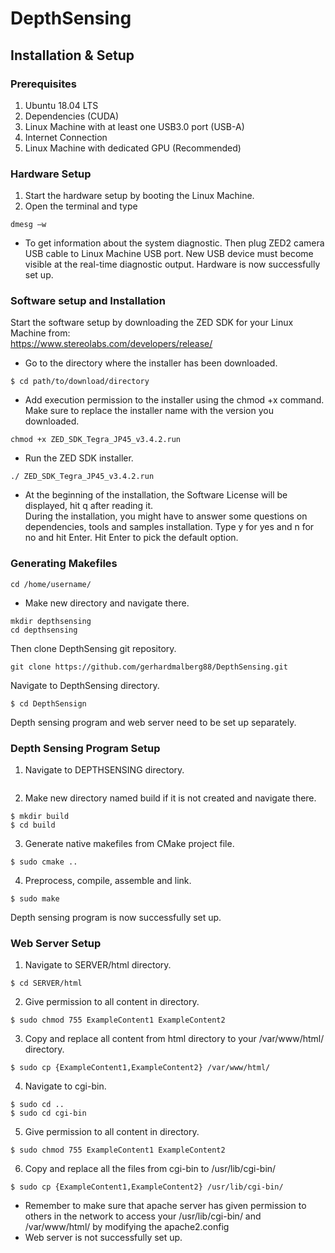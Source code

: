 # DepthSensing

## Installation & Setup
### Prerequisites
1.	Ubuntu 18.04 LTS
2.	Dependencies (CUDA)
3.	Linux Machine with at least one USB3.0 port (USB-A)
4.	Internet Connection
5.	Linux Machine with dedicated GPU (Recommended)
###	Hardware Setup
1. Start the hardware setup by booting the Linux Machine. 
2. Open the terminal and type  
```
dmesg –w  
```
* To get information about the system diagnostic. Then plug ZED2 camera USB cable to Linux Machine USB port. New USB device must become visible at the real-time diagnostic output. Hardware is now successfully set up. 
### Software setup and Installation
Start the software setup by downloading the ZED SDK for your Linux Machine from:  
https://www.stereolabs.com/developers/release/  
* Go to the directory where the installer has been downloaded.  
``` 
$ cd path/to/download/directory  
```
* Add execution permission to the installer using the chmod +x command. Make sure to replace the installer name with the version you downloaded.  
```
chmod +x ZED_SDK_Tegra_JP45_v3.4.2.run   
```
* Run the ZED SDK installer.    
```
./ ZED_SDK_Tegra_JP45_v3.4.2.run  
```
* At the beginning of the installation, the Software License will be displayed, hit q after reading it.  
During the installation, you might have to answer some questions on dependencies, tools and samples installation. Type y for yes and n for no and hit Enter. Hit Enter to pick the default option.  

### Generating Makefiles

```
cd /home/username/  
```
* Make new directory and navigate there. 
``` 
mkdir depthsensing  
cd depthsensing  
```
 Then clone DepthSensing git repository.  
```
git clone https://github.com/gerhardmalberg88/DepthSensing.git  
```
Navigate to DepthSensing directory.  
```
$ cd DepthSensign  
```
Depth sensing program and web server need to be set up separately.   
  
### Depth Sensing Program Setup
1. Navigate to DEPTHSENSING directory.  
```cd DEPTHSENSING
```

2. Make new directory named build if it is not created and navigate there.  
```
$ mkdir build  
$ cd build  
```
3. Generate native makefiles from CMake project file.  
```
$ sudo cmake ..  
```
4. Preprocess, compile, assemble and link.  
```
$ sudo make  
```
Depth sensing program is now successfully set up.   
   
### Web Server Setup
1. Navigate to SERVER/html directory.  
```
$ cd SERVER/html  
```
2. Give permission to all content in directory.  
```
$ sudo chmod 755 ExampleContent1 ExampleContent2  
```
3. Copy and replace all content from html directory to your /var/www/html/ directory.  
```
$ sudo cp {ExampleContent1,ExampleContent2} /var/www/html/  
```
4. Navigate to cgi-bin.  
```
$ sudo cd ..  
$ sudo cd cgi-bin  
```
5. Give permission to all content in directory.  
```
$ sudo chmod 755 ExampleContent1 ExampleContent2  
```
6. Copy and replace all the files from cgi-bin to /usr/lib/cgi-bin/  
```
$ sudo cp {ExampleContent1,ExampleContent2} /usr/lib/cgi-bin/  
```
* Remember to make sure that apache server has given permission to others in the network to access your /usr/lib/cgi-bin/ and /var/www/html/ by modifying the apache2.config  
* Web server is not successfully set up.  
